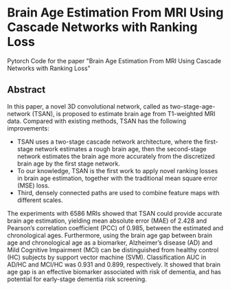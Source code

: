 # Brain Age Estimation From MRI Using Cascade Networks with Ranking Loss

Pytorch Code for the paper "Brain Age Estimation From MRI Using Cascade Networks with Ranking Loss" 

## Abstract

In this paper, a novel 3D convolutional network, called as two-stage-age-network (TSAN), is proposed to estimate brain age from T1-weighted MRI data. Compared with existing methods, TSAN has the following improvements: 

- TSAN uses a two-stage cascade network architecture, where the first-stage network estimates a rough brain age, then the second-stage network estimates the brain age more accurately from the discretized brain age by the first stage network. 
- To our knowledge, TSAN is the first work to apply novel ranking losses in brain age estimation, together with the traditional mean square error (MSE) loss. 
- Third, densely connected paths are used to combine feature maps with different scales. 

The experiments with 6586 MRIs showed that TSAN could provide accurate brain age estimation, yielding mean absolute error (MAE) of 2.428 and Pearson’s correlation coefficient (PCC) of 0.985, between the estimated and chronological ages. Furthermore, using the brain age gap between brain age and chronological age as a biomarker, Alzheimer’s disease (AD) and Mild Cognitive Impairment (MCI) can be distinguished from healthy control (HC) subjects by support vector machine (SVM). Classification AUC in AD/HC and MCI/HC was 0.931 and 0.899, respectively. It showed that brain age gap is an effective biomarker associated with risk of dementia, and has potential for early-stage dementia risk screening.